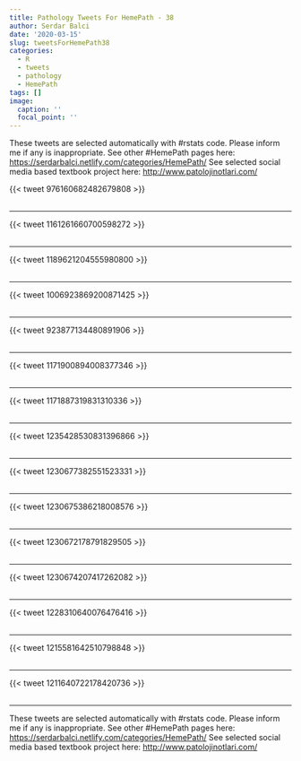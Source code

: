 ```yaml
---
title: Pathology Tweets For HemePath - 38
author: Serdar Balci
date: '2020-03-15'
slug: tweetsForHemePath38
categories:
  - R
  - tweets
  - pathology
  - HemePath
tags: []
image:
  caption: ''
  focal_point: ''
---
```



These tweets are selected automatically with #rstats code. Please inform me if any is inappropriate.
See other #HemePath pages here: https://serdarbalci.netlify.com/categories/HemePath/ 
See selected social media based textbook project here: http://www.patolojinotlari.com/

{{< tweet 976160682482679808 >}}
<br>
<br>
<hr>
{{< tweet 1161261660700598272 >}}
<br>
<br>
<hr>
{{< tweet 1189621204555980800 >}}
<br>
<br>
<hr>
{{< tweet 1006923869200871425 >}}
<br>
<br>
<hr>
{{< tweet 923877134480891906 >}}
<br>
<br>
<hr>
{{< tweet 1171900894008377346 >}}
<br>
<br>
<hr>
{{< tweet 1171887319831310336 >}}
<br>
<br>
<hr>
{{< tweet 1235428530831396866 >}}
<br>
<br>
<hr>
{{< tweet 1230677382551523331 >}}
<br>
<br>
<hr>
{{< tweet 1230675386218008576 >}}
<br>
<br>
<hr>
{{< tweet 1230672178791829505 >}}
<br>
<br>
<hr>
{{< tweet 1230674207417262082 >}}
<br>
<br>
<hr>
{{< tweet 1228310640076476416 >}}
<br>
<br>
<hr>
{{< tweet 1215581642510798848 >}}
<br>
<br>
<hr>
{{< tweet 1211640722178420736 >}}
<br>
<br>
<hr>


These tweets are selected automatically with #rstats code. Please inform me if any is inappropriate.
See other #HemePath pages here: https://serdarbalci.netlify.com/categories/HemePath/ 
See selected social media based textbook project here: http://www.patolojinotlari.com/
